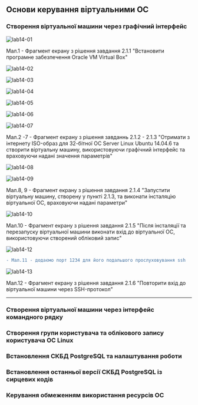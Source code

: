 ## Основи керування віртуальними ОС ##

### Створення віртуальної машини через графічний інтерфейс ###

![lab14-01](https://github.com/oleksandrblazhko/ai-diduh/assets/115537945/2ad79f38-28c9-4937-8597-25e45337d366)

Мал.1 - Фрагмент екрану з рішення завдання 2.1.1 "Встановити програмне забезпечення Oracle VM Virtual Box"

![lab14-02](https://github.com/oleksandrblazhko/ai-diduh/assets/115537945/9c7cdfc6-bd6c-4700-87de-1f7f81e67afc)

![lab14-03](https://github.com/oleksandrblazhko/ai-diduh/assets/115537945/330ca91e-8fff-4941-aa2b-74ea2ffdb96b)

![lab14-04](https://github.com/oleksandrblazhko/ai-diduh/assets/115537945/1634a768-e261-4a9c-908a-88f0c52c2795)

![lab14-05](https://github.com/oleksandrblazhko/ai-diduh/assets/115537945/ba010849-3fca-4182-9735-cd56fab6319d)

![lab14-06](https://github.com/oleksandrblazhko/ai-diduh/assets/115537945/fb95ff8d-eba4-45b3-b8fc-4d02de99be88)

![lab14-07](https://github.com/oleksandrblazhko/ai-diduh/assets/115537945/cf5e33bd-c8cf-4f46-92d1-66dca2bf20db)

Мал.2 -7 - Фрагмент екрану з рішення завданнь 2.1.2 - 2.1.3 "Отримати з інтернету ISO-образ для 32-бітної ОС Server Linux Ubuntu 14.04.6 та створити віртуальну машину, використовуючи графічний інтерфейс та враховуючи надані значення параметрів"

![lab14-08](https://github.com/oleksandrblazhko/ai-diduh/assets/115537945/ef8598d6-db44-43b2-a9a9-44d4c4dbe63e)

![lab14-09](https://github.com/oleksandrblazhko/ai-diduh/assets/115537945/75792948-78f4-4c30-baf8-7cd469cd1e5d)

Мал.8, 9 - Фрагмент екрану з рішення завдання 2.1.4 "Запустити віртуальну машину, створену у пункті 2.1.3, та виконати інсталяцію віртуальної ОС, враховуючи надані параметри"

![lab14-10](https://github.com/oleksandrblazhko/ai-diduh/assets/115537945/5fcfbb7c-bbe5-47dd-8825-b727ba93db17)

Мал.10 - Фрагмент екрану з рішення завдання 2.1.5 "Після інсталяції та перезапуску віртуальної машини виконати вхід до віртуальної ОС, використовуючи створений обліковий запис"

![lab14-12](https://github.com/oleksandrblazhko/ai-diduh/assets/115537945/ed9312ab-08a0-417b-8139-3b49e237d088)

<span style="color:#f03c15">  </span>
```diff
- Мал.11 - додаємо порт 1234 для його подальшого прослуховування ssh
```


![lab14-13](https://github.com/oleksandrblazhko/ai-diduh/assets/115537945/832fe390-89ca-44ef-8b25-b1d03ffc9d6d)

Мал.12 - Фрагмент екрану з рішення завдання 2.1.6 "Повторити вхід до віртуальної машини через SSH-протокол"

**************************************

### Створення віртуальної машини через інтерфейс командного рядку ###

### Створення групи користувача та облікового запису користувача ОС Linux ###

### Встановлення СКБД PostgrеSQL та налаштування роботи ###

### Встановлення останньої верcії СКБД PostgreSQL із сирцевих кодів ###

### Керування обмеженням використання ресурсів ОС ###
